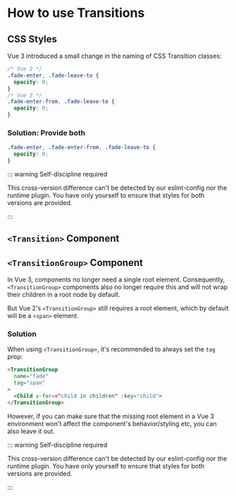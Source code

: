 # How to use Transitions

## CSS Styles

Vue 3 introduced a small change in the naming of CSS Transition classes:

```css
/* Vue 2 */
.fade-enter, .fade-leave-to {
  opacity: 0;
}
/* Vue 3 */
.fade-enter-from, .fade-leave-to {
  opacity: 0;
}
```

### Solution: Provide both

```css
.fade-enter, .fade-enter-from, .fade-leave-to {
  opacity: 0;
}
```

::: warning Self-discipline required

This cross-version difference can't be detected by our eslint-config nor the runtime plugin. You have only yourself to ensure that styles for both versions are provided.

:::


## `<Transition>` Component



## `<TransitionGroup>` Component

In Vue 3, components no longer need a single root element. Consequently, `<TransitionGroup>` components also no longer require this and will not wrap their children in a root node by default.

But Vue 2's `<TransitionGroup>` still requires a root element, which by default will be a `<span>` element.

### Solution

When using `<TransitionGroup>`, it's recommended to always set the `tag` prop:

```html
<TransitionGroup 
  name="fade" 
  tag="span"
>
  <Child v-for=="child in children" :key="child">
</TransitionGroup>
```
However, if you can make sure that the missing root element in a Vue 3 environment won't affect the component's behavior/styling etc, you can also leave it out.

::: warning Self-discipline required

This cross-version difference can't be detected by our eslint-config nor the runtime plugin. You have only yourself to ensure that styles for both versions are provided.

:::
